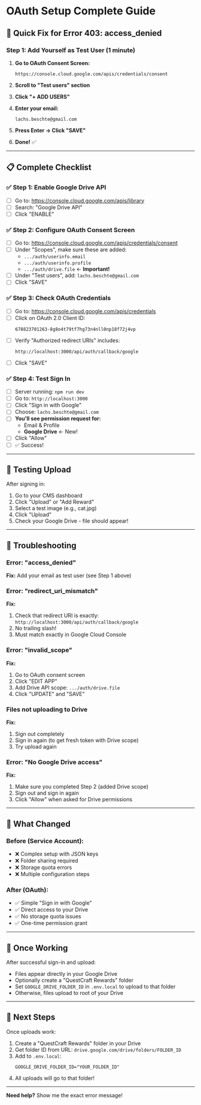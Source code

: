 # OAuth Setup Complete Guide

## 🎯 Quick Fix for Error 403: access_denied

### Step 1: Add Yourself as Test User (1 minute)

1. **Go to OAuth Consent Screen:**
   ```
   https://console.cloud.google.com/apis/credentials/consent
   ```

2. **Scroll to "Test users" section**

3. **Click "+ ADD USERS"**

4. **Enter your email:**
   ```
   lachs.beschte@gmail.com
   ```

5. **Press Enter → Click "SAVE"**

6. **Done!** ✅

---

## 📋 Complete Checklist

### ✅ Step 1: Enable Google Drive API

- [ ] Go to: https://console.cloud.google.com/apis/library
- [ ] Search: "Google Drive API"
- [ ] Click "ENABLE"

### ✅ Step 2: Configure OAuth Consent Screen

- [ ] Go to: https://console.cloud.google.com/apis/credentials/consent
- [ ] Under "Scopes", make sure these are added:
  - `.../auth/userinfo.email`
  - `.../auth/userinfo.profile`
  - `.../auth/drive.file` ← **Important!**
- [ ] Under "Test users", add: `lachs.beschte@gmail.com`
- [ ] Click "SAVE"

### ✅ Step 3: Check OAuth Credentials

- [ ] Go to: https://console.cloud.google.com/apis/credentials
- [ ] Click on OAuth 2.0 Client ID:
  ```
  678823701263-8g8o4t79tf7hg73n4nll0np18f72j4vp
  ```
- [ ] Verify "Authorized redirect URIs" includes:
  ```
  http://localhost:3000/api/auth/callback/google
  ```
- [ ] Click "SAVE"

### ✅ Step 4: Test Sign In

- [ ] Server running: `npm run dev`
- [ ] Go to: `http://localhost:3000`
- [ ] Click "Sign in with Google"
- [ ] Choose: `lachs.beschte@gmail.com`
- [ ] **You'll see permission request for:**
  - Email & Profile
  - **Google Drive** ← New!
- [ ] Click "Allow"
- [ ] ✅ Success!

---

## 🧪 Testing Upload

After signing in:

1. Go to your CMS dashboard
2. Click "Upload" or "Add Reward"
3. Select a test image (e.g., cat.jpg)
4. Click "Upload"
5. Check your Google Drive - file should appear!

---

## 🔧 Troubleshooting

### Error: "access_denied"
**Fix:** Add your email as test user (see Step 1 above)

### Error: "redirect_uri_mismatch"
**Fix:** 
1. Check that redirect URI is exactly:
   `http://localhost:3000/api/auth/callback/google`
2. No trailing slash!
3. Must match exactly in Google Cloud Console

### Error: "invalid_scope"
**Fix:**
1. Go to OAuth consent screen
2. Click "EDIT APP"
3. Add Drive API scope: `.../auth/drive.file`
4. Click "UPDATE" and "SAVE"

### Files not uploading to Drive
**Fix:**
1. Sign out completely
2. Sign in again (to get fresh token with Drive scope)
3. Try upload again

### Error: "No Google Drive access"
**Fix:**
1. Make sure you completed Step 2 (added Drive scope)
2. Sign out and sign in again
3. Click "Allow" when asked for Drive permissions

---

## 📝 What Changed

### Before (Service Account):
- ❌ Complex setup with JSON keys
- ❌ Folder sharing required
- ❌ Storage quota errors
- ❌ Multiple configuration steps

### After (OAuth):
- ✅ Simple "Sign in with Google"
- ✅ Direct access to your Drive
- ✅ No storage quota issues
- ✅ One-time permission grant

---

## 🎉 Once Working

After successful sign-in and upload:
- Files appear directly in your Google Drive
- Optionally create a "QuestCraft Rewards" folder
- Set `GOOGLE_DRIVE_FOLDER_ID` in `.env.local` to upload to that folder
- Otherwise, files upload to root of your Drive

---

## 🚀 Next Steps

Once uploads work:
1. Create a "QuestCraft Rewards" folder in your Drive
2. Get folder ID from URL: `drive.google.com/drive/folders/FOLDER_ID`
3. Add to `.env.local`:
   ```
   GOOGLE_DRIVE_FOLDER_ID="YOUR_FOLDER_ID"
   ```
4. All uploads will go to that folder!

---

**Need help?** Show me the exact error message!

